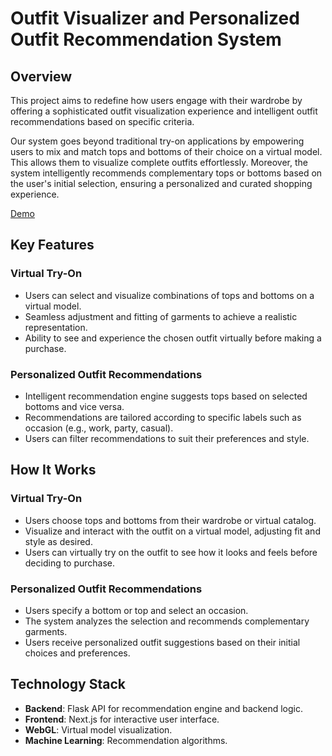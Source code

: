 # Outfit Visualizer and Personalized Outfit Recommendation System

## Overview

This project aims to redefine how users engage with their wardrobe by offering a sophisticated outfit visualization experience and intelligent outfit recommendations based on specific criteria.

Our system goes beyond traditional try-on applications by empowering users to mix and match tops and bottoms of their choice on a virtual model. This allows them to visualize complete outfits effortlessly. Moreover, the system intelligently recommends complementary tops or bottoms based on the user's initial selection, ensuring a personalized and curated shopping experience.

[Demo](https://drive.google.com/file/d/1QV8FZgmyzNJVRrHdrDKBy166pEWxMDVp/view?usp=sharing)
## Key Features

### Virtual Try-On

- Users can select and visualize combinations of tops and bottoms on a virtual model.
- Seamless adjustment and fitting of garments to achieve a realistic representation.
- Ability to see and experience the chosen outfit virtually before making a purchase.

### Personalized Outfit Recommendations

- Intelligent recommendation engine suggests tops based on selected bottoms and vice versa.
- Recommendations are tailored according to specific labels such as occasion (e.g., work, party, casual).
- Users can filter recommendations to suit their preferences and style.

## How It Works

### Virtual Try-On

- Users choose tops and bottoms from their wardrobe or virtual catalog.
- Visualize and interact with the outfit on a virtual model, adjusting fit and style as desired.
- Users can virtually try on the outfit to see how it looks and feels before deciding to purchase.

### Personalized Outfit Recommendations

- Users specify a bottom or top and select an occasion.
- The system analyzes the selection and recommends complementary garments.
- Users receive personalized outfit suggestions based on their initial choices and preferences.

## Technology Stack

- **Backend**: Flask API for recommendation engine and backend logic.
- **Frontend**: Next.js for interactive user interface.
- **WebGL**: Virtual model visualization.
- **Machine Learning**: Recommendation algorithms.

